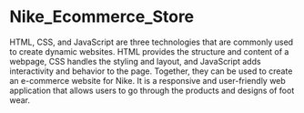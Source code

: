 # Nike_Ecommerce_Store

HTML, CSS, and JavaScript are three technologies that are commonly used to create dynamic websites. HTML provides the structure and content of a webpage, CSS handles the styling and layout, and JavaScript adds interactivity and behavior to the page. Together, they can be used to create an e-commerce website for Nike. It is a responsive and user-friendly web application that allows users to go through the products and designs of foot wear. 
